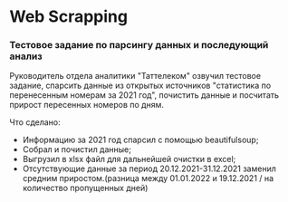 # Web Scrapping
### Тестовое задание по парсингу данных и последующий анализ

Руководитель отдела аналитики "Таттелеком" озвучил тестовое задание, спарсить данные из открытых источников "статистика по перенесенным номерам за 2021 год", почистить данные и посчитать прирост пересенных номеров по дням.

Что сделано:
- Информацию за 2021 год спарсил с помощью beautifulsoup; 
- Собрал и почистил данные; 
- Выгрузил в xlsx файл для дальнейшей очистки в excel;
- Отсутствующие данные за период 20.12.2021-31.12.2021 заменил средним приростом.(разница между 01.01.2022 и 19.12.2021 / на количество пропущенных дней)
